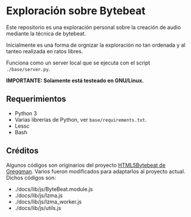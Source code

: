 # Exploración sobre Bytebeat

Este repositorio es una exploración personal sobre la creación de audio mediante la técnica de bytebeat.

Inicialmente es una forma de orgnizar la exploración no tan ordenada y al tanteo realizada en ratos libres.

Funciona como un server local que se ejecuta con el script `./base/server.py`.

**IMPORTANTE: Solamente está testeado en GNU/Linux.**

## Requerimientos

+ Python 3
+ Varias librerías de Python, ver `base/requirements.txt`.
+ Lessc
+ Bash

## Créditos

Algunos códigos son originarios del proyecto [HTML5Bytebeat de Greggman](https://github.com/greggman/html5bytebeat).
Varios fueron modificados para adaptarlos al proyecto actual. Dichos códigos son:
+ ./docs/lib/js/ByteBeat.module.js
+ ./docs/lib/js/lzma.js
+ ./docs/lib/js/lzma_worker.js
+ ./docs/lib/js/utils.js
